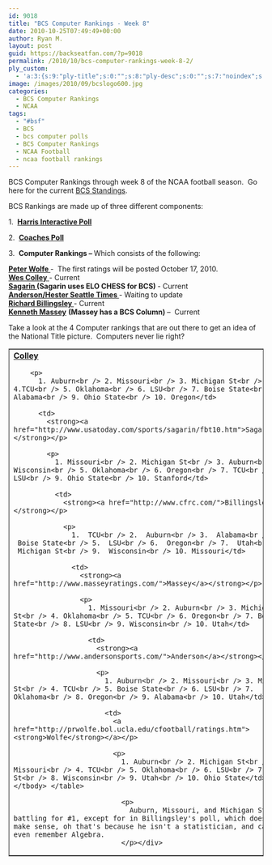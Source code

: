 ```yaml
---
id: 9018
title: "BCS Computer Rankings - Week 8"
date: 2010-10-25T07:49:49+00:00
author: Ryan M.
layout: post
guid: https://backseatfan.com/?p=9018
permalink: /2010/10/bcs-computer-rankings-week-8-2/
ply_custom:
  - 'a:3:{s:9:"ply-title";s:0:"";s:8:"ply-desc";s:0:"";s:7:"noindex";s:0:"";}'
image: /images/2010/09/bcslogo600.jpg
categories:
  - BCS Computer Rankings
  - NCAA
tags:
  - "#bsf"
  - BCS
  - bcs computer polls
  - BCS Computer Rankings
  - NCAA Football
  - ncaa football rankings
---
```


<div class="entry">
  <p>
    BCS Computer Rankings through week 8 of the NCAA football season.  Go here for the current <a href="https://backseatfan.com/2010/10/bcs-rankings-week-8-2/">BCS Standings</a>.
  </p>

  <p>
    BCS Rankings are made up of three different components:
  </p>

  <p>
    1.  <strong><a href="http://www.cbssports.com/collegefootball/polls/full/harris">Harris Interactive Poll</a></strong>
  </p>

  <p>
    2.  <strong><a href="http://espn.go.com/college-football/rankings/_/poll/2">Coaches Poll</a></strong>
  </p>

  <p>
    3.  <strong>Computer Rankings – </strong>Which consists of the following:
  </p>

  <p>
    <strong><a href="http://prwolfe.bol.ucla.edu/cfootball/ratings.htm">Peter Wolfe </a></strong>-  The first ratings will be posted October 17, 2010.<br /> <a href="http://www.colleyrankings.com/"><strong>Wes Colley</strong> </a>- Current<br /> <strong><a href="http://www.usatoday.com/sports/sagarin/fbt10.htm">Sagarin </a>(Sagarin uses ELO CHESS for BCS) </strong>- Current<br /> <strong><a href="http://www.andersonsports.com/">Anderson/Hester Seattle Times </a></strong>- Waiting to update<br /> <strong><a href="http://www.cfrc.com/">Richard Billingsley </a></strong>- Current<br /> <strong><a href="http://www.masseyratings.com/">Kenneth Massey</a></strong> <strong>(Massey has a BCS Column) </strong>–  Current
  </p>

  <p>
    Take a look at the 4 Computer rankings that are out there to get an idea of the National Title picture.  Computers never lie right?
  </p>

  <table border="1" cellspacing="0" cellpadding="4">
    <tr>
      <td>
        <strong><a href="http://www.colleyrankings.com/">Colley</a></strong></p>

        <p>
          1. Auburn<br /> 2. Missouri<br /> 3. Michigan St<br /> 4.TCU<br /> 5. Oklahoma<br /> 6. LSU<br /> 7. Boise State<br /> 8. Alabama<br /> 9. Ohio State<br /> 10. Oregon</td>

          <td>
            <strong><a href="http://www.usatoday.com/sports/sagarin/fbt10.htm">Sagarin</a></strong></p>

            <p>
              1. Missouri<br /> 2. Michigan St<br /> 3. Auburn<br /> 4. Wisconsin<br /> 5. Oklahoma<br /> 6. Oregon<br /> 7. TCU<br /> 8. LSU<br /> 9. Ohio State<br /> 10. Stanford</td>

              <td>
                <strong><a href="http://www.cfrc.com/">Billingsley</a></strong></p>

                <p>
                  1.  TCU<br /> 2.  Auburn<br /> 3.  Alabama<br /> 4.  Boise State<br /> 5.  LSU<br /> 6.  Oregon<br /> 7.  Utah<br /> 8.  Michigan St<br /> 9.  Wisconsin<br /> 10. Missouri</td>

                  <td>
                    <strong><a href="http://www.masseyratings.com/">Massey</a></strong></p>

                    <p>
                      1. Missouri<br /> 2. Auburn<br /> 3. Michigan St<br /> 4. Oklahoma<br /> 5. TCU<br /> 6. Oregon<br /> 7. Boise State<br /> 8. LSU<br /> 9. Wisconsin<br /> 10. Utah</td>

                      <td>
                        <strong><a href="http://www.andersonsports.com/">Anderson</a></strong></p>

                        <p>
                          1. Auburn<br /> 2. Missouri<br /> 3. Michigan St<br /> 4. TCU<br /> 5. Boise State<br /> 6. LSU<br /> 7. Oklahoma<br /> 8. Oregon<br /> 9. Alabama<br /> 10. Utah</td>

                          <td>
                            <a href="http://prwolfe.bol.ucla.edu/cfootball/ratings.htm"><strong>Wolfe</strong></a></p>

                            <p>
                              1. Auburn<br /> 2. Michigan St<br /> 3. Missouri<br /> 4. TCU<br /> 5. Oklahoma<br /> 6. LSU<br /> 7. Boise St<br /> 8. Wisconsin<br /> 9. Utah<br /> 10. Ohio State</td> </tr> </tbody> </table>

                              <p>
                                Auburn, Missouri, and Michigan St are battling for #1, except for in Billingsley's poll, which doesn't make sense, oh that's because he isn't a statistician, and can't even remember Algebra.
                              </p></div>
